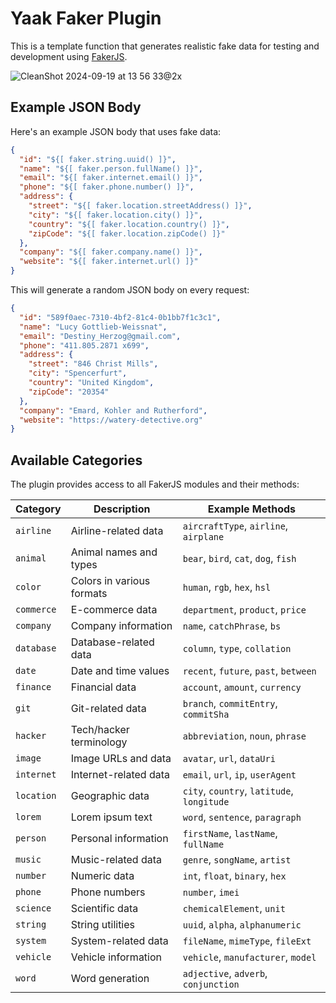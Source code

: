 # Yaak Faker Plugin

This is a template function that generates realistic fake data
for testing and development using [FakerJS](https://fakerjs.dev).

![CleanShot 2024-09-19 at 13 56 33@2x](https://github.com/user-attachments/assets/2f935110-4af2-4236-a50d-18db5454176d)

## Example JSON Body

Here's an example JSON body that uses fake data:

```json
{
  "id": "${[ faker.string.uuid() ]}",
  "name": "${[ faker.person.fullName() ]}",
  "email": "${[ faker.internet.email() ]}",
  "phone": "${[ faker.phone.number() ]}",
  "address": {
    "street": "${[ faker.location.streetAddress() ]}",
    "city": "${[ faker.location.city() ]}",
    "country": "${[ faker.location.country() ]}",
    "zipCode": "${[ faker.location.zipCode() ]}"
  },
  "company": "${[ faker.company.name() ]}",
  "website": "${[ faker.internet.url() ]}"
}
```

This will generate a random JSON body on every request:

```json
{
  "id": "589f0aec-7310-4bf2-81c4-0b1bb7f1c3c1",
  "name": "Lucy Gottlieb-Weissnat",
  "email": "Destiny_Herzog@gmail.com",
  "phone": "411.805.2871 x699",
  "address": {
    "street": "846 Christ Mills",
    "city": "Spencerfurt",
    "country": "United Kingdom",
    "zipCode": "20354"
  },
  "company": "Emard, Kohler and Rutherford",
  "website": "https://watery-detective.org"
}
```

## Available Categories

The plugin provides access to all FakerJS modules and their methods:

| Category   | Description               | Example Methods                            |
|------------|---------------------------|--------------------------------------------|
| `airline`  | Airline-related data      | `aircraftType`, `airline`, `airplane`      |
| `animal`   | Animal names and types    | `bear`, `bird`, `cat`, `dog`, `fish`       |
| `color`    | Colors in various formats | `human`, `rgb`, `hex`, `hsl`               |
| `commerce` | E-commerce data           | `department`, `product`, `price`           |
| `company`  | Company information       | `name`, `catchPhrase`, `bs`                |
| `database` | Database-related data     | `column`, `type`, `collation`              |
| `date`     | Date and time values      | `recent`, `future`, `past`, `between`      |
| `finance`  | Financial data            | `account`, `amount`, `currency`            |
| `git`      | Git-related data          | `branch`, `commitEntry`, `commitSha`       |
| `hacker`   | Tech/hacker terminology   | `abbreviation`, `noun`, `phrase`           |
| `image`    | Image URLs and data       | `avatar`, `url`, `dataUri`                 |
| `internet` | Internet-related data     | `email`, `url`, `ip`, `userAgent`          |
| `location` | Geographic data           | `city`, `country`, `latitude`, `longitude` |
| `lorem`    | Lorem ipsum text          | `word`, `sentence`, `paragraph`            |
| `person`   | Personal information      | `firstName`, `lastName`, `fullName`        |
| `music`    | Music-related data        | `genre`, `songName`, `artist`              |
| `number`   | Numeric data              | `int`, `float`, `binary`, `hex`            |
| `phone`    | Phone numbers             | `number`, `imei`                           |
| `science`  | Scientific data           | `chemicalElement`, `unit`                  |
| `string`   | String utilities          | `uuid`, `alpha`, `alphanumeric`            |
| `system`   | System-related data       | `fileName`, `mimeType`, `fileExt`          |
| `vehicle`  | Vehicle information       | `vehicle`, `manufacturer`, `model`         |
| `word`     | Word generation           | `adjective`, `adverb`, `conjunction`       |
